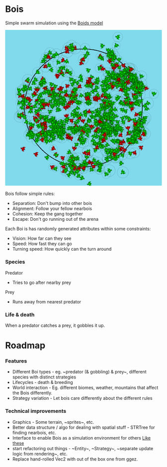 # Bois
Simple swarm simulation using the [Boids model](https://en.wikipedia.org/wiki/Boids)

![Screenshot of the bois](./images/screenshot.png)

Bois follow simple rules:  
- Separation: Don't bump into other bois
- Alignment: Follow your fellow nearbois
- Cohesion: Keep the gang together
- Escape: Don't go running out of the arena

Each Boi is has randomly generated attributes within some constraints:
- Vision: How far can they see
- Speed: How fast they can go
- Turning speed: How quickly can the turn around

### Species
Predator
- Tries to go after nearby prey

Prey
- Runs away from nearest predator

### Life & death
When a predator catches a prey, it gobbles it up.

# Roadmap
### Features
- Different Boi types - eg. ~predator (& gobbling) & prey~, different species with distinct strategies
- Lifecycles - death & breeding
- World interaction - Eg. different biomes, weather, mountains that affect the Bois differently.
- Strategy variation - Let bois care differently about the different rules

### Technical improvements
- Graphics - Some terrain, ~sprites~, etc.
- Better data structure / algo for dealing with spatial stuff - STRTree for finding nearbois, etc.
- Interface to enable Bois as a simulation environment for others [Like these](https://github.com/clvrai/awesome-rl-envs)
- start refactoring out things - ~Entity~, ~Strategy~, ~separate update logic from rendering~, etc.
- Replace hand-rolled Vec2 with out of the box one from ggez.
